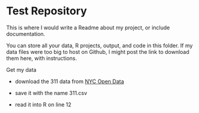 # Test Repository

This is where I would write a Readme about my project, or include documentation.

You can store all your data, R projects, output, and code in this folder. If my data files were too big to host on Github, I might post the link to download them here, with instructions.

Get my data

-   download the 311 data from [NYC Open Data](https://data.cityofnewyork.us/City-Government/Local-Law-79-2022-Temporary-Housing-Assistance-Usa/jiwc-ncpi)

-   save it with the name 311.csv

-   read it into R on line 12
